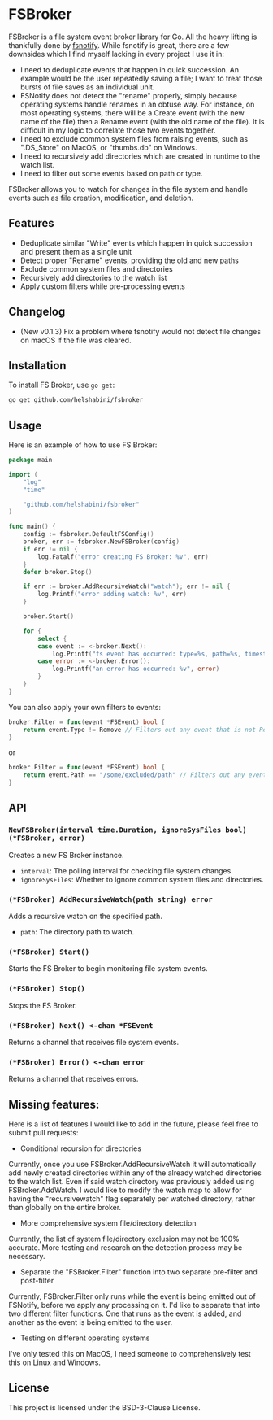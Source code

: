 # FSBroker
FSBroker is a file system event broker library for Go. All the heavy lifting is thankfully done by [fsnotify](https://github.com/fsnotify/fsnotify).
While fsnotify is great, there are a few downsides which I find myself lacking in every project I use it in:
- I need to deduplicate events that happen in quick succession. An example would be the user repeatedly saving a file; I want to treat those bursts of file saves as an individual unit.
- FSNotify does not detect the "rename" properly, simply because operating systems handle renames in an obtuse way. For instance, on most operating systems, there will be a Create event (with the new name of the file) then a Rename event (with the old name of the file). It is difficult in my logic to correlate those two events together.
- I need to exclude common system files from raising events, such as ".DS_Store" on MacOS, or "thumbs.db" on Windows.
- I need to recursively add directories which are created in runtime to the watch list.
- I need to filter out some events based on path or type.

FSBroker allows you to watch for changes in the file system and handle events such as file creation, modification, and deletion.

## Features

- Deduplicate similar "Write" events which happen in quick succession and present them as a single unit
- Detect proper "Rename" events, providing the old and new paths
- Exclude common system files and directories
- Recursively add directories to the watch list
- Apply custom filters while pre-processing events

## Changelog
- (New v0.1.3) Fix a problem where fsnotify would not detect file changes on macOS if the file was cleared.

## Installation

To install FS Broker, use `go get`:

```sh
go get github.com/helshabini/fsbroker
```

## Usage

Here is an example of how to use FS Broker:

```go
package main

import (
	"log"
	"time"

	"github.com/helshabini/fsbroker"
)

func main() {
    config := fsbroker.DefaultFSConfig()
	broker, err := fsbroker.NewFSBroker(config)
	if err != nil {
		log.Fatalf("error creating FS Broker: %v", err)
	}
	defer broker.Stop()

	if err := broker.AddRecursiveWatch("watch"); err != nil {
		log.Printf("error adding watch: %v", err)
	}

	broker.Start()

	for {
		select {
		case event := <-broker.Next():
			log.Printf("fs event has occurred: type=%s, path=%s, timestamp=%s, properties=%v", event.Type.String(), event.Path, event.Timestamp, event.Properties)
		case error := <-broker.Error():
			log.Printf("an error has occurred: %v", error)
		}
	}
}
```

You can also apply your own filters to events:

```go
broker.Filter = func(event *FSEvent) bool {
    return event.Type != Remove // Filters out any event that is not Remove
}
```
or
```go
broker.Filter = func(event *FSEvent) bool {
    return event.Path == "/some/excluded/path" // Filters out any event which is related to this path
}
```

## API

### `NewFSBroker(interval time.Duration, ignoreSysFiles bool) (*FSBroker, error)`

Creates a new FS Broker instance.

- `interval`: The polling interval for checking file system changes.
- `ignoreSysFiles`: Whether to ignore common system files and directories.

### `(*FSBroker) AddRecursiveWatch(path string) error`

Adds a recursive watch on the specified path.

- `path`: The directory path to watch.

### `(*FSBroker) Start()`

Starts the FS Broker to begin monitoring file system events.

### `(*FSBroker) Stop()`

Stops the FS Broker.

### `(*FSBroker) Next() <-chan *FSEvent`

Returns a channel that receives file system events.

### `(*FSBroker) Error() <-chan error`

Returns a channel that receives errors.

## Missing features:

Here is a list of features I would like to add in the future, please feel free to submit pull requests:

- Conditional recursion for directories

Currently, once you use FSBroker.AddRecursiveWatch it will automatically add newly created directories within any of the already watched directories to the watch list. Even if said watch directory was previously added using FSBroker.AddWatch. I would like to modify the watch map to allow for having the "recursivewatch" flag separately per watched directory, rather than globally on the entire broker.

- More comprehensive system file/directory detection

Currently, the list of system file/directory exclusion may not be 100% accurate. More testing and research on the detection process may be necessary.

- Separate the "FSBroker.Filter" function into two separate pre-filter and post-filter

Currently, FSBroker.Filter only runs while the event is being emitted out of FSNotify, before we apply any processing on it. I'd like to separate that into two different filter functions. One that runs as the event is added, and another as the event is being emitted to the user.

- Testing on different operating systems

I've only tested this on MacOS, I need someone to comprehensively test this on Linux and Windows.

## License

This project is licensed under the BSD-3-Clause License.
